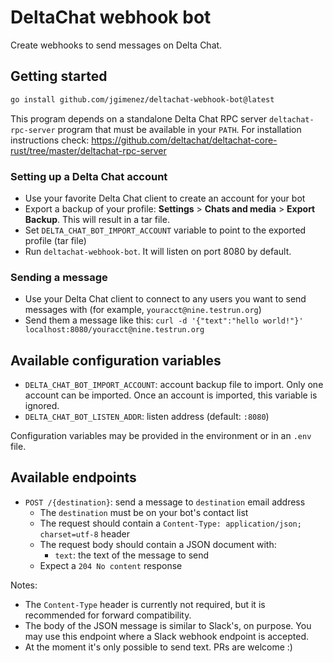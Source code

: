# DeltaChat webhook bot

Create webhooks to send messages on Delta Chat.

## Getting started

```sh
go install github.com/jgimenez/deltachat-webhook-bot@latest
```

This program depends on a standalone Delta Chat RPC server `deltachat-rpc-server` program that must be available in your `PATH`. For installation instructions check: https://github.com/deltachat/deltachat-core-rust/tree/master/deltachat-rpc-server

### Setting up a Delta Chat account
 * Use your favorite Delta Chat client to create an account for your bot
 * Export a backup of your profile: **Settings** > **Chats and media** > **Export Backup**. This will result in a tar file.
 * Set `DELTA_CHAT_BOT_IMPORT_ACCOUNT` variable to point to the exported profile (tar file)
 * Run `deltachat-webhook-bot`. It will listen on port 8080 by default.

### Sending a message
 * Use your Delta Chat client to connect to any users you want to send messages with (for example, `youracct@nine.testrun.org`)
 * Send them a message like this: `curl -d '{"text":"hello world!"}' localhost:8080/youracct@nine.testrun.org`

## Available configuration variables

 * `DELTA_CHAT_BOT_IMPORT_ACCOUNT`: account backup file to import. Only one account can be imported. Once an account is imported, this variable is ignored.
 * `DELTA_CHAT_BOT_LISTEN_ADDR`: listen address (default: `:8080`)

Configuration variables may be provided in the environment or in an `.env` file.

## Available endpoints

 * `POST /{destination}`: send a message to `destination` email address
   * The `destination` must be on your bot's contact list
   * The request should contain a `Content-Type: application/json; charset=utf-8` header
   * The request body should contain a JSON document with:
     * `text`: the text of the message to send
   * Expect a `204 No content` response
 
Notes:
 * The `Content-Type` header is currently not required, but it is recommended for forward compatibility.
 * The body of the JSON message is similar to Slack's, on purpose. You may use this endpoint where a Slack webhook endpoint is accepted.
 * At the moment it's only possible to send text. PRs are welcome :)